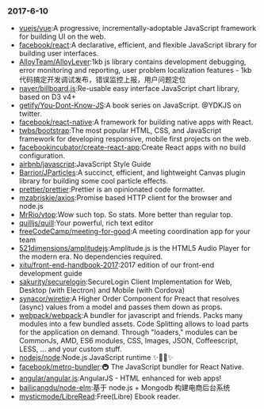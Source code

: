 ### 2017-6-10 
* [vuejs/vue](https://github.com//vuejs/vue):A progressive, incrementally-adoptable JavaScript framework for building UI on the web. 
* [facebook/react](https://github.com//facebook/react):A declarative, efficient, and flexible JavaScript library for building user interfaces. 
* [AlloyTeam/AlloyLever](https://github.com//AlloyTeam/AlloyLever):1kb js library contains development debugging, error monitoring and reporting, user problem localization features - 1kb代码搞定开发调试发布，错误监控上报，用户问题定位 
* [naver/billboard.js](https://github.com//naver/billboard.js):Re-usable easy interface JavaScript chart library, based on D3 v4+ 
* [getify/You-Dont-Know-JS](https://github.com//getify/You-Dont-Know-JS):A book series on JavaScript. @YDKJS on twitter. 
* [facebook/react-native](https://github.com//facebook/react-native):A framework for building native apps with React. 
* [twbs/bootstrap](https://github.com//twbs/bootstrap):The most popular HTML, CSS, and JavaScript framework for developing responsive, mobile first projects on the web. 
* [facebookincubator/create-react-app](https://github.com//facebookincubator/create-react-app):Create React apps with no build configuration. 
* [airbnb/javascript](https://github.com//airbnb/javascript):JavaScript Style Guide 
* [Barrior/JParticles](https://github.com//Barrior/JParticles):A succinct, efficient, and lightweight Canvas plugin library for building some cool particle effects. 
* [prettier/prettier](https://github.com//prettier/prettier):Prettier is an opinionated code formatter. 
* [mzabriskie/axios](https://github.com//mzabriskie/axios):Promise based HTTP client for the browser and node.js 
* [MrRio/vtop](https://github.com//MrRio/vtop):Wow such top. So stats. More better than regular top. 
* [quilljs/quill](https://github.com//quilljs/quill):Your powerful, rich text editor 
* [freeCodeCamp/meeting-for-good](https://github.com//freeCodeCamp/meeting-for-good):A meeting coordination app for your team 
* [521dimensions/amplitudejs](https://github.com//521dimensions/amplitudejs):Amplitude.js is the HTML5 Audio Player for the modern era. No dependencies required. 
* [xitu/front-end-handbook-2017](https://github.com//xitu/front-end-handbook-2017):2017 edition of our front-end development guide 
* [sakurity/securelogin](https://github.com//sakurity/securelogin):SecureLogin Client Implementation for Web, Desktop (with Electron) and Mobile (with Cordova) 
* [synacor/wiretie](https://github.com//synacor/wiretie):A Higher Order Component for Preact that resolves (async) values from a model and passes them down as props. 
* [webpack/webpack](https://github.com//webpack/webpack):A bundler for javascript and friends. Packs many modules into a few bundled assets. Code Splitting allows to load parts for the application on demand. Through "loaders," modules can be CommonJs, AMD, ES6 modules, CSS, Images, JSON, Coffeescript, LESS, ... and your custom stuff. 
* [nodejs/node](https://github.com//nodejs/node):Node.js JavaScript runtime ✨🐢🚀✨ 
* [facebook/metro-bundler](https://github.com//facebook/metro-bundler):🚇 The JavaScript bundler for React Native. 
* [angular/angular.js](https://github.com//angular/angular.js):AngularJS - HTML enhanced for web apps! 
* [bailicangdu/node-elm](https://github.com//bailicangdu/node-elm):基于 node.js + Mongodb 构建电商后台系统 
* [mysticmode/LibreRead](https://github.com//mysticmode/LibreRead):Free(Libre) Ebook reader. 

